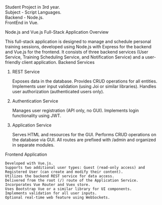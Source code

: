 Student Project in 3rd year. <br> 
Subject - Script Languages. <br> 
Backend - Node.js. <br> 
FrontEnd in Vue. <br>

Node.js and Vue.js Full-Stack Application
Overview

This full-stack application is designed to manage and schedule personal training sessions, developed using Node.js with Express for the backend and Vue.js for the frontend. It consists of three backend services (User Service, Training Scheduling Service, and Notification Service) and a user-friendly client application.
Backend Services
1. REST Service

    Exposes data in the database.
    Provides CRUD operations for all entities.
    Implements user input validation (using Joi or similar libraries).
    Handles user authorization (authenticated users only).

2. Authentication Service

    Manages user registration (API only, no GUI).
    Implements login functionality using JWT.

3. Application Service

    Serves HTML and resources for the GUI.
    Performs CRUD operations on the database via GUI.
    All routes are prefixed with /admin and organized in separate modules.

Frontend Application

    Developed with Vue.js.
    Supports two additional user types: Guest (read-only access) and Registered User (can create and modify their content).
    Utilizes the backend REST service for data access.
    Delivered from the root (/) route of the Application Service.
    Incorporates Vue Router and Vuex store.
    Uses Bootstrap Vue or a similar library for UI components.
    Implements validation for all user inputs.
    Optional real-time web feature using WebSockets.

